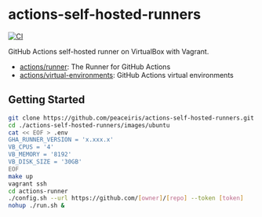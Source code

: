 # actions-self-hosted-runners

[![CI](https://github.com/peaceiris/actions-self-hosted-runners/actions/workflows/ci.yml/badge.svg?event=push)](https://github.com/peaceiris/actions-self-hosted-runners/actions/workflows/ci.yml)

GitHub Actions self-hosted runner on VirtualBox with Vagrant.

- [actions/runner](https://github.com/actions/runner): The Runner for GitHub Actions
- [actions/virtual-environments](https://github.com/actions/virtual-environments): GitHub Actions virtual environments


## Getting Started

```sh
git clone https://github.com/peaceiris/actions-self-hosted-runners.git
cd ./actions-self-hosted-runners/images/ubuntu
cat << EOF > .env
GHA_RUNNER_VERSION = 'x.xxx.x'
VB_CPUS = '4'
VB_MEMORY = '8192'
VB_DISK_SIZE = '30GB'
EOF
make up
vagrant ssh
cd actions-runner
./config.sh --url https://github.com/[owner]/[repo] --token [token]
nohup ./run.sh &
```

